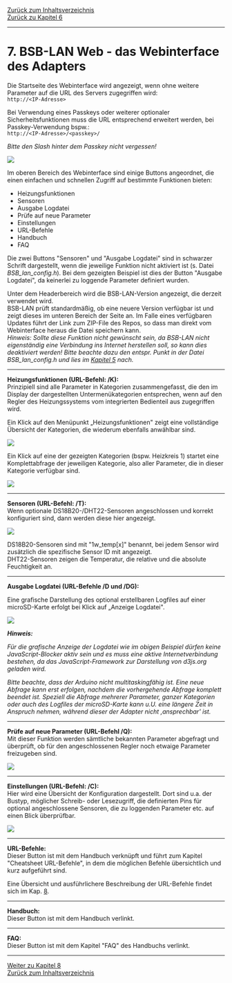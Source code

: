 [Zurück zum Inhaltsverzeichnis](inhaltsverzeichnis.md)  
[Zurück zu Kapitel 6](kap06.md)    
    
---

# 7. BSB-LAN Web - das Webinterface des Adapters
Die Startseite des Webinterface wird angezeigt, wenn ohne weitere
Parameter auf die URL des Servers zugegriffen wird:  
`http://<IP-Adresse>`

Bei Verwendung eines Passkeys oder weiterer optionaler
Sicherheitsfunktionen muss die URL entsprechend erweitert werden, bei
Passkey-Verwendung bspw.:  
`http://<IP-Adresse>/<passkey>/`

*Bitte den Slash hinter dem Passkey nicht vergessen!*
    
<img src="https://raw.githubusercontent.com/1coderookie/BSB-LPB-LAN/master/docs/pics/webinterface_startseite.png">
    
Im oberen Bereich des Webinterface sind einige Buttons angeordnet, die einen einfachen und schnellen Zugriff auf bestimmte Funktionen bieten:  
- Heizungsfunktionen  
- Sensoren  
- Ausgabe Logdatei  
- Prüfe auf neue Parameter  
- Einstellungen  
- URL-Befehle  
- Handbuch  
- FAQ  
   
Die zwei Buttons "Sensoren" und "Ausgabe Logdatei" sind in schwarzer Schrift dargestellt, wenn die jeweilige Funktion nicht aktiviert ist (s. Datei *BSB_lan_config.h*). Bei dem gezeigten Beispiel ist dies der Button "Ausgabe Logdatei", da keinerlei zu loggende Parameter definiert wurden.  
  
Unter dem Headerbereich wird die BSB-LAN-Version angezeigt, die derzeit verwendet wird.  
BSB-LAN prüft standardmäßig, ob eine neuere Version verfügbar ist und zeigt dieses im unteren Bereich der Seite an. Im Falle eines verfügbaren Updates führt der Link zum ZIP-File des Repos, so dass man direkt vom Webinterface heraus die Datei speichern kann.  
*Hinweis: Sollte diese Funktion nicht gewünscht sein, da BSB-LAN nicht eigenständig eine Verbindung ins Internet herstellen soll, so kann dies deaktiviert werden! Bitte beachte dazu den entspr. Punkt in der Datei BSB_lan_config.h und lies im [Kapitel 5](kap05.md) nach.*   

---  
   
**Heizungsfunktionen (URL-Befehl: /K):**  
Prinzipiell sind alle Parameter in Kategorien zusammengefasst, die den
im Display der dargestellten Untermenükategorien entsprechen, wenn auf den Regler des Heizungssystems vom integrierten Bedienteil aus zugegriffen wird.

Ein Klick auf den Menüpunkt „Heizungsfunktionen" zeigt eine vollständige
Übersicht der Kategorien, die wiederum ebenfalls anwählbar sind.
    
<img src="https://raw.githubusercontent.com/1coderookie/BSB-LPB-LAN/master/docs/pics/webinterface_kategorien.png">
    
Ein Klick auf eine der gezeigten Kategorien (bspw. Heizkreis 1) startet
eine Komplettabfrage der jeweiligen Kategorie, also aller Parameter, die
in dieser Kategorie verfügbar sind.
    
<img src="https://raw.githubusercontent.com/1coderookie/BSB-LPB-LAN/master/docs/pics/webinterface_kategorie-HK1.png">
    
---  
   
**Sensoren (URL-Befehl: /T):**  
Wenn optionale DS18B20-/DHT22-Sensoren angeschlossen und korrekt konfiguriert sind, dann werden diese hier angezeigt.  

<img src="https://raw.githubusercontent.com/1coderookie/BSB-LPB-LAN/master/docs/pics/webinterface_sensoren.png">

DS18B20-Sensoren sind mit "1w_temp[x]" benannt, bei jedem Sensor wird zusätzlich die spezifische Sensor ID mit angezeigt.  
DHT22-Sensoren zeigen die Temperatur, die relative und die absolute Feuchtigkeit an.  
   
---  
   
**Ausgabe Logdatei (URL-Befehle /D und /DG):**  

Eine grafische Darstellung des optional erstellbaren Logfiles auf einer 
microSD-Karte erfolgt bei Klick auf „Anzeige Logdatei".
    
<img src="https://raw.githubusercontent.com/1coderookie/BSB-LPB-LAN/master/docs/pics/webinterface_log.jpg">  
    
***Hinweis:*** 
    
*Für die grafische Anzeige der Logdatei wie im obigen Beispiel dürfen 
keine JavaScript-Blocker aktiv sein und es muss eine aktive Internetverbindung 
bestehen, da das JavaScript-Framework zur Darstellung von d3js.org geladen wird.*  

*Bitte beachte, dass der Arduino nicht multitaskingfähig ist. Eine neue
Abfrage kann erst erfolgen, nachdem die vorhergehende Abfrage komplett
beendet ist. Speziell die Abfrage mehrerer Parameter, ganzer Kategorien
oder auch des Logfiles der microSD-Karte kann u.U. eine längere Zeit in Anspruch
nehmen, während dieser der Adapter nicht ‚ansprechbar' ist.*

---  
   
**Prüfe auf neue Parameter (URL-Befehl /Q):**  
Mit dieser Funktion werden sämtliche bekannten Parameter abgefragt und überprüft, ob für den angeschlossenen Regler noch etwaige Parameter freizugeben sind.  
   
<img src="https://raw.githubusercontent.com/1coderookie/BSB-LPB-LAN/master/docs/pics/webinterface_Q_de.png">  
   
---  
   
**Einstellungen (URL-Befehl: /C):**  
Hier wird eine Übersicht der Konfiguration dargestellt. Dort sind u.a. der Bustyp, möglicher Schreib- oder Lesezugriff, die definierten Pins für optional
angeschlossene Sensoren, die zu loggenden Parameter etc. auf einen Blick
überprüfbar.
   
<img src="https://raw.githubusercontent.com/1coderookie/BSB-LPB-LAN/master/docs/pics/webinterface_konfig.png">  
   
---  
   
**URL-Befehle:**  
Dieser Button ist mit dem Handbuch verknüpft und führt zum Kapitel "Cheatsheet URL-Befehle", in dem die möglichen Befehle übersichtlich und kurz aufgeführt sind.  
   
   
   
   
Eine Übersicht und ausführlichere Beschreibung der URL-Befehle findet
sich im Kap. [8](kap08.md).
   
---  
   
**Handbuch:**  
Dieser Button ist mit dem Handbuch verlinkt.  
   
---  
   
**FAQ:**  
Dieser Button ist mit dem Kapitel "FAQ" des Handbuchs verlinkt.
    
---
    

     
[Weiter zu Kapitel 8](kap08.md)      
[Zurück zum Inhaltsverzeichnis](inhaltsverzeichnis.md)   
    


